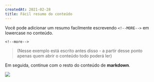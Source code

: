 ```yaml
---
createdAt: 2021-02-28
title: Fácil resumo do conteúdo
---
```

Você pode adicionar um resumo facilmente escrevendo `<!--MORE-->` em lowercase no conteúdo.

<!--more-->

`<!--more-->`

> (Nesse exemplo está escrito antes disso - a partir desse ponto apenas quem abrir o conteúdo todo poderá ler)

Em seguida, continue com o resto do conteúdo de **markdown**.

![](https://cdn.pixabay.com/photo/2017/05/12/08/29/coffee-2306471_960_720.jpg)